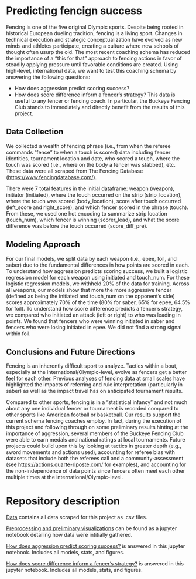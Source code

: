 # Predicting fencign success

Fencing is one of the five original Olympic sports. Despite being rooted in historical European dueling tradition, fencing is a living sport. Changes in technical execution and strategic conceptualization have evolved as new minds and athletes participate, creating a culture where new schools of thought often usurp the old. The most recent coaching schema has reduced the importance of a “this for that” approach to fencing actions in favor of steadily applying pressure until favorable conditions are created. Using high-level, international data, we want to test this coaching schema by answering the following questions:
* How does aggression predict scoring success?
* How does score difference inform a fencer’s strategy?
This data is useful to any fencer or fencing coach. In particular, the Buckeye Fencing Club stands to immediately and directly benefit from the results of this project.

## Data Collection
We collected a wealth of fencing phrase (i.e., from when the referee commands “fence” to when a touch is scored) data including fencer identities, tournament location and date, who scored a touch, where the touch was scored (i.e., where on the body a fencer was stabbed), etc. These data were all scraped from The Fencing Database (https://www.fencingdatabase.com/).

There were 7 total features in the initial dataframe: weapon (weapon), initiator (initiated), where the touch occurred on the strip (strip_location), where the touch was scored (body_location), score after touch occurred (left_score and right_score), and which fencer scored in the phrase (touch). From these, we used one hot encoding to summarize strip location (touch_num), which fencer is winning (scorer_lead), and what the score difference was before the touch occurred (score_diff_pre). 

## Modeling Approach
For our final models, we split data by each weapon (i.e., epee, foil, and saber) due to the fundamental differences in how points are scored in each. To understand how aggression predicts scoring success, we built a logistic regression model for each weapon using initiated and touch_num. For these logistic regression models, we withheld 20% of the data for training. Across all weapons, our models show that more the more aggressive fencer (defined as being the initiated and touch_num on the opponent’s side) scores approximately 70% of the time (80% for saber, 65% for epee, 64.5% for foil). To understand how score difference predicts a fencer’s strategy, we compared who initiated an attack (left or right) to who was leading in points. We found that fencers who were winning initiated in saber and fencers who were losing initiated in epee. We did not find a strong signal within foil.

## Conclusions and Future Directions
Fencing is an inherently difficult sport to analyze. Tactics within a bout, especially at the international/Olympic-level, evolve as fencers get a better feel for each other. Previous analyses of fencing data at small scales have highlighted the impacts of referring and rule interpretation (particularly in saber) as well as the impact travel has on anticipated tournament results. 

Compared to other sports, fencing is in a “statistical infancy” and not much about any one individual fencer or tournament is recorded compared to other sports like American football or basketball. Our results support the current schema fencing coaches employ. In fact, during the execution of this project and following through on some preliminary results hinting at the importance of aggression, several members of the Buckeye Fencing Club were able to earn medals and national ratings at local tournaments. Future projects could build upon this by looking at tactics in greater depth (e.g., sword movements and actions used), accounting for referee bias with datasets that include both the referees call and a community-assessment (see https://actions.quarte-riposte.com/ for examples), and accounting for the non-independence of data points since fencers often meet each other multiple times at the international/Olympic-level.

# Repository description
[Data](./data) contains all data scraped for this project as .csv files.

[Preprocessing and preliminary visualizations](./Preprocessing%20+%20Preliminary%20visualization.ipynb) can be found as a jupyter notebook detailing how data were intitially gathered.

[How does aggression predict scoring success?](./Logistic%20Regression.ipynb) is answered in this jupyter notebook. Includes all models, stats, and figures.

[How does score difference inform a fencer’s strategy?](./Linear_regression_with_score_differences.ipynb) is answered in this jupyter notebook. Includes all models, stats, and figures.